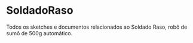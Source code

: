 # SoldadoRaso
Todos os sketches e documentos relacionados ao Soldado Raso, robô de sumô de 500g automático.
